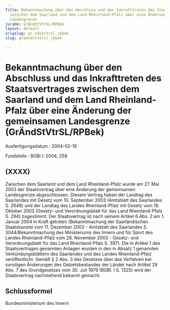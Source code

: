 ```yaml
---
Title: Bekanntmachung über den Abschluss und das Inkrafttreten des Staatsvertrages
  zwischen dem Saarland und dem Land Rheinland-Pfalz über eine Änderung der gemeinsamen
  Landesgrenze
jurabk: GrÄndStVtrSL/RPBek
layout: default
origslug: gr_ndstvtrsl_rpbek
slug: graendstvtrsl_rpbek

---
```


# Bekanntmachung über den Abschluss und das Inkrafttreten des Staatsvertrages zwischen dem Saarland und dem Land Rheinland-Pfalz über eine Änderung der gemeinsamen Landesgrenze (GrÄndStVtrSL/RPBek)

Ausfertigungsdatum
:   2004-02-16

Fundstelle
:   BGBl I: 2004, 258



## (XXXX)

Zwischen dem Saarland und dem Land Rheinland-Pfalz wurde am 27. Mai 2003 der Staatsvertrag über eine Änderung der gemeinsamen Landesgrenze abgeschlossen. Diesem Vertrag haben der Landtag des Saarlandes mit Gesetz vom 10. September 2003 (Amtsblatt des Saarlandes S. 2646) und der Landtag des Landes Rheinland-Pfalz mit Gesetz vom 16. Oktober 2003 (Gesetz- und Verordnungsblatt für das Land Rheinland-Pfalz S. 294) zugestimmt.
Der Staatsvertrag ist nach seinem Artikel 6 Abs. 2 am 1. Januar 2004 in Kraft getreten (Bekanntmachung der Saarländischen Staatskanzlei vom 11. Dezember 2003 - Amtsblatt des Saarlandes S. 3044/Bekanntmachung des Ministeriums des Innern und für Sport des Landes Rheinland-Pfalz vom 28. November 2003 - Gesetz- und Verordnungsblatt für das Land Rheinland-Pfalz S. 397).
Die in Artikel 1 des Staatsvertrages genannten Anlagen wurden in den in Absatz 1 genannten Verkündungsblättern des Saarlandes und des Landes Rheinland-Pfalz veröffentlicht.
Gemäß § 2 Abs. 3 des Gesetzes über das Verfahren bei sonstigen Änderungen des Gebietsbestandes der Länder nach Artikel 29 Abs. 7 des Grundgesetzes vom 30. Juli 1979 (BGBl. I S. 1325) wird der Staatsvertrag nachstehend bekannt gemacht.


## Schlussformel

Bundesministerium des Innern

